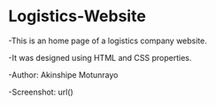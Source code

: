 # Logistics-Website


-This is an home page of a logistics company website.

-It was designed using HTML and CSS properties.

-Author: Akinshipe Motunrayo

-Screenshot: url()
